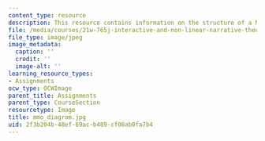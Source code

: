 ```yaml
---
content_type: resource
description: This resource contains information on the structure of a MMO.
file: /media/courses/21w-765j-interactive-and-non-linear-narrative-theory-and-practice-spring-2006/2f3b204b48ef69acb489cf08ab0fa7b4_mmo_diagram.jpg
file_type: image/jpeg
image_metadata:
  caption: ''
  credit: ''
  image-alt: ''
learning_resource_types:
- Assignments
ocw_type: OCWImage
parent_title: Assignments
parent_type: CourseSection
resourcetype: Image
title: mmo_diagram.jpg
uid: 2f3b204b-48ef-69ac-b489-cf08ab0fa7b4
---
```

